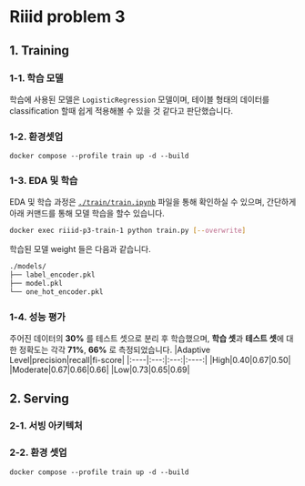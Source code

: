 # Riiid problem 3 

## 1. Training
### 1-1. 학습 모델
학습에 사용된 모델은 `LogisticRegression` 모델이며, 테이블 형태의 데이터를 classification 할때 쉽게 적용해볼 수 있을 것 같다고 판단했습니다.

### 1-2. 환경셋업
```
docker compose --profile train up -d --build 
```
### 1-3. EDA 및 학습
EDA 및 학습 과정은 [`./train/train.ipynb`](./train/train.ipynb) 파일을 통해 확인하실 수 있으며, 간단하게 아래 커맨드를 통해 모델 학습을 할수 있습니다.
```bash
docker exec riiid-p3-train-1 python train.py [--overwrite]
```
학습된 모델 weight 들은 다음과 같습니다.
```bash
./models/
├── label_encoder.pkl
├── model.pkl
└── one_hot_encoder.pkl
```
### 1-4. 성능 평가
주어진 데이터의 **30%** 를 테스트 셋으로 분리 후 학습했으며, **학습 셋**과 **테스트 셋**에 대한 정확도는 각각 **71%**, **66%** 로 측정되었습니다. 
|Adaptive Level|precision|recall|fi-score|
|:----|:---:|:---:|:----:|
|High|0.40|0.67|0.50|
|Moderate|0.67|0.66|0.66|
|Low|0.73|0.65|0.69|

## 2. Serving
### 2-1. 서빙 아키텍처

### 2-2. 환경 셋업
```
docker compose --profile train up -d --build 
```